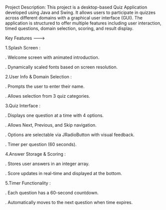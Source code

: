 Project Description:
This project is a desktop-based Quiz Application developed using Java and Swing. It allows users to participate in quizzes across different domains with a graphical user interface (GUI). The application is structured to offer multiple features including user interaction, timed questions, domain selection, scoring, and result display.

Key Features --->

1.Splash Screen :


. Welcome screen with animated introduction.

. Dynamically scaled fonts based on screen resolution.

2.User Info & Domain Selection :


. Prompts the user to enter their name.

. Allows selection from 3 quiz categories.

3.Quiz Interface :


. Displays one question at a time with 4 options.

. Allows Next, Previous, and Skip navigation. 

. Options are selectable via JRadioButton with visual feedback.

. Timer per question (60 seconds).


4.Answer Storage & Scoring :


. Stores user answers in an integer array.

. Score updates in real-time and displayed at the bottom.


5.Timer Functionality :


. Each question has a 60-second countdown.

. Automatically moves to the next question when time expires.

